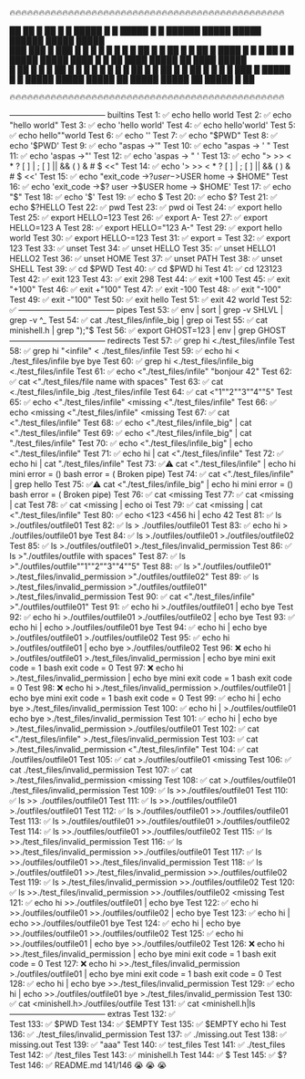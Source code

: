 🔥🔥🔥🔥🔥🔥🔥🔥🔥🔥🔥🔥🔥🔥🔥🔥🔥🔥🔥🔥🔥🔥🔥🔥🔥🔥🔥🔥🔥🔥🔥🔥🔥🔥🔥🔥🔥🔥🔥🔥🔥🔥🔥🔥🔥🔥🔥
                                                                                             
 ██    ██ █ ██    █ █ █████ █   █ █████ █     █       ██████ █████ █████ ██████ █████ █████  
 ███  ███ █ ███   █ █ █     █   █ █     █     █         ██   █     █       ██   █     █   ██ 
 █ ████ █ █ █ ██  █ █ █████ █████ ████  █     █         ██   ████  █████   ██   ████  █████  
 █  ██  █ █ █  ██ █ █     █ █   █ █     █     █         ██   █         █   ██   █     █   ██ 
 █      █ █ █   ███ █ █████ █   █ █████ █████ █████     ██   █████ █████   ██   █████ █   ██ 
                                                                                             
🔥🔥🔥🔥🔥🔥🔥🔥🔥🔥🔥🔥🔥🔥🔥🔥🔥🔥🔥🔥🔥🔥🔥🔥🔥🔥🔥🔥🔥🔥🔥🔥🔥🔥🔥🔥🔥🔥🔥🔥🔥🔥🔥🔥🔥🔥🔥
                                                                                              
———————————— builtins
Test   1: ✅ echo hello world 
Test   2: ✅ echo "hello world" 
Test   3: ✅ echo 'hello world' 
Test   4: ✅ echo hello'world' 
Test   5: ✅ echo hello""world 
Test   6: ✅ echo '' 
Test   7: ✅ echo "$PWD" 
Test   8: ✅ echo '$PWD' 
Test   9: ✅ echo "aspas ->'" 
Test  10: ✅ echo "aspas -> ' " 
Test  11: ✅ echo 'aspas ->"' 
Test  12: ✅ echo 'aspas -> " ' 
Test  13: ✅ echo "> >> < * ? [ ] | ; [ ] || && ( ) & # $  <<" 
Test  14: ✅ echo '> >> < * ? [ ] | ; [ ] || && ( ) & # $  <<' 
Test  15: ✅ echo "exit_code ->$? user ->$USER home -> $HOME" 
Test  16: ✅ echo 'exit_code ->$? user ->$USER home -> $HOME' 
Test  17: ✅ echo "$" 
Test  18: ✅ echo '$' 
Test  19: ✅ echo $ 
Test  20: ✅ echo $? 
Test  21: ✅ echo $?HELLO 
Test  22: ✅ pwd 
Test  23: ✅ pwd oi 
Test  24: ✅ export hello 
Test  25: ✅ export HELLO=123 
Test  26: ✅ export A- 
Test  27: ✅ export HELLO=123 A 
Test  28: ✅ export HELLO="123 A-" 
Test  29: ✅ export hello world 
Test  30: ✅ export HELLO-=123 
Test  31: ✅ export = 
Test  32: ✅ export 123 
Test  33: ✅ unset 
Test  34: ✅ unset HELLO 
Test  35: ✅ unset HELLO1 HELLO2 
Test  36: ✅ unset HOME 
Test  37: ✅ unset PATH 
Test  38: ✅ unset SHELL 
Test  39: ✅ cd $PWD 
Test  40: ✅ cd $PWD hi 
Test  41: ✅ cd 123123 
Test  42: ✅ exit 123 
Test  43: ✅ exit 298 
Test  44: ✅ exit +100 
Test  45: ✅ exit "+100" 
Test  46: ✅ exit +"100" 
Test  47: ✅ exit -100 
Test  48: ✅ exit "-100" 
Test  49: ✅ exit -"100" 
Test  50: ✅ exit hello 
Test  51: ✅ exit 42 world 
Test  52: ✅  
———————————— pipes
Test  53: ✅ env | sort | grep -v SHLVL | grep -v ^_ 
Test  54: ✅ cat ./test_files/infile_big | grep oi 
Test  55: ✅ cat minishell.h | grep ");"$ 
Test  56: ✅ export GHOST=123 | env | grep GHOST 
———————————— redirects
Test  57: ✅ grep hi <./test_files/infile 
Test  58: ✅ grep hi "<infile" <         ./test_files/infile 
Test  59: ✅ echo hi < ./test_files/infile bye bye 
Test  60: ✅ grep hi <./test_files/infile_big <./test_files/infile 
Test  61: ✅ echo <"./test_files/infile" "bonjour       42" 
Test  62: ✅ cat <"./test_files/file name with spaces" 
Test  63: ✅ cat <./test_files/infile_big ./test_files/infile 
Test  64: ✅ cat <"1""2""3""4""5" 
Test  65: ✅ echo <"./test_files/infile" <missing <"./test_files/infile" 
Test  66: ✅ echo <missing <"./test_files/infile" <missing 
Test  67: ✅ cat <"./test_files/infile" 
Test  68: ✅ echo <"./test_files/infile_big" | cat <"./test_files/infile" 
Test  69: ✅ echo <"./test_files/infile_big" | cat "./test_files/infile" 
Test  70: ✅ echo <"./test_files/infile_big" | echo <"./test_files/infile" 
Test  71: ✅ echo hi | cat <"./test_files/infile" 
Test  72: ✅ echo hi | cat "./test_files/infile" 
Test  73: ✅⚠️  cat <"./test_files/infile" | echo hi 
mini error = ()
bash error = ( Broken pipe)
Test  74: ✅ cat <"./test_files/infile" | grep hello 
Test  75: ✅⚠️  cat <"./test_files/infile_big" | echo hi 
mini error = ()
bash error = ( Broken pipe)
Test  76: ✅ cat <missing 
Test  77: ✅ cat <missing | cat 
Test  78: ✅ cat <missing | echo oi 
Test  79: ✅ cat <missing | cat <"./test_files/infile" 
Test  80: ✅ echo <123 <456 hi | echo 42 
Test  81: ✅ ls >./outfiles/outfile01 
Test  82: ✅ ls >         ./outfiles/outfile01 
Test  83: ✅ echo hi >         ./outfiles/outfile01 bye 
Test  84: ✅ ls >./outfiles/outfile01 >./outfiles/outfile02 
Test  85: ✅ ls >./outfiles/outfile01 >./test_files/invalid_permission 
Test  86: ✅ ls >"./outfiles/outfile with spaces" 
Test  87: ✅ ls >"./outfiles/outfile""1""2""3""4""5" 
Test  88: ✅ ls >"./outfiles/outfile01" >./test_files/invalid_permission >"./outfiles/outfile02" 
Test  89: ✅ ls >./test_files/invalid_permission >"./outfiles/outfile01" >./test_files/invalid_permission 
Test  90: ✅ cat <"./test_files/infile" >"./outfiles/outfile01" 
Test  91: ✅ echo hi >./outfiles/outfile01 | echo bye 
Test  92: ✅ echo hi >./outfiles/outfile01 >./outfiles/outfile02 | echo bye 
Test  93: ✅ echo hi | echo >./outfiles/outfile01 bye 
Test  94: ✅ echo hi | echo bye >./outfiles/outfile01 >./outfiles/outfile02 
Test  95: ✅ echo hi >./outfiles/outfile01 | echo bye >./outfiles/outfile02 
Test  96: ❌ echo hi >./outfiles/outfile01 >./test_files/invalid_permission | echo bye 
mini exit code = 1
bash exit code = 0
Test  97: ❌ echo hi >./test_files/invalid_permission | echo bye 
mini exit code = 1
bash exit code = 0
Test  98: ❌ echo hi >./test_files/invalid_permission >./outfiles/outfile01 | echo bye 
mini exit code = 1
bash exit code = 0
Test  99: ✅ echo hi | echo bye >./test_files/invalid_permission 
Test 100: ✅ echo hi | >./outfiles/outfile01 echo bye >./test_files/invalid_permission 
Test 101: ✅ echo hi | echo bye >./test_files/invalid_permission >./outfiles/outfile01 
Test 102: ✅ cat <"./test_files/infile" >./test_files/invalid_permission 
Test 103: ✅ cat >./test_files/invalid_permission <"./test_files/infile" 
Test 104: ✅ cat <missing >./outfiles/outfile01 
Test 105: ✅ cat >./outfiles/outfile01 <missing 
Test 106: ✅ cat <missing >./test_files/invalid_permission 
Test 107: ✅ cat >./test_files/invalid_permission <missing 
Test 108: ✅ cat >./outfiles/outfile01 <missing >./test_files/invalid_permission 
Test 109: ✅ ls >>./outfiles/outfile01 
Test 110: ✅ ls >>      ./outfiles/outfile01 
Test 111: ✅ ls >>./outfiles/outfile01 >./outfiles/outfile01 
Test 112: ✅ ls >./outfiles/outfile01 >>./outfiles/outfile01 
Test 113: ✅ ls >./outfiles/outfile01 >>./outfiles/outfile01 >./outfiles/outfile02 
Test 114: ✅ ls >>./outfiles/outfile01 >>./outfiles/outfile02 
Test 115: ✅ ls >>./test_files/invalid_permission 
Test 116: ✅ ls >>./test_files/invalid_permission >>./outfiles/outfile01 
Test 117: ✅ ls >>./outfiles/outfile01 >>./test_files/invalid_permission 
Test 118: ✅ ls >./outfiles/outfile01 >>./test_files/invalid_permission >>./outfiles/outfile02 
Test 119: ✅ ls <missing >>./test_files/invalid_permission >>./outfiles/outfile02 
Test 120: ✅ ls >>./test_files/invalid_permission >>./outfiles/outfile02 <missing 
Test 121: ✅ echo hi >>./outfiles/outfile01 | echo bye 
Test 122: ✅ echo hi >>./outfiles/outfile01 >>./outfiles/outfile02 | echo bye 
Test 123: ✅ echo hi | echo >>./outfiles/outfile01 bye 
Test 124: ✅ echo hi | echo bye >>./outfiles/outfile01 >>./outfiles/outfile02 
Test 125: ✅ echo hi >>./outfiles/outfile01 | echo bye >>./outfiles/outfile02 
Test 126: ❌ echo hi >>./test_files/invalid_permission | echo bye 
mini exit code = 1
bash exit code = 0
Test 127: ❌ echo hi >>./test_files/invalid_permission >./outfiles/outfile01 | echo bye 
mini exit code = 1
bash exit code = 0
Test 128: ✅ echo hi | echo bye >>./test_files/invalid_permission 
Test 129: ✅ echo hi | echo >>./outfiles/outfile01 bye >./test_files/invalid_permission 
Test 130: ✅ cat <minishell.h>./outfiles/outfile 
Test 131: ✅ cat <minishell.h|ls 
———————————— extras
Test 132: ✅  
Test 133: ✅ $PWD 
Test 134: ✅ $EMPTY 
Test 135: ✅ $EMPTY echo hi 
Test 136: ✅ ./test_files/invalid_permission 
Test 137: ✅ ./missing.out 
Test 138: ✅ missing.out 
Test 139: ✅ "aaa" 
Test 140: ✅ test_files 
Test 141: ✅ ./test_files 
Test 142: ✅ /test_files 
Test 143: ✅ minishell.h 
Test 144: ✅ $ 
Test 145: ✅ $? 
Test 146: ✅ README.md 
141/146
😭 😭 😭